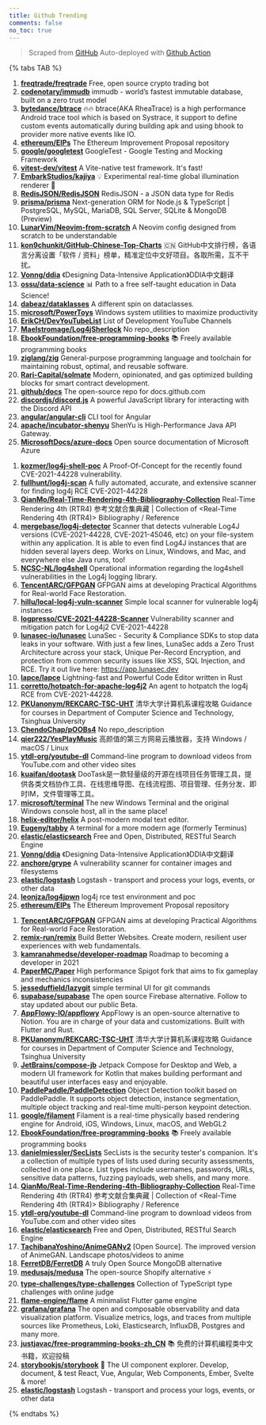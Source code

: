 ```yaml
---
title: Github Trending
comments: false
no_toc: true
---
```


> Scraped from [GitHub](https://github.com/trending)
Auto-deployed with [Github Action](https://docs.github.com/en/actions)

{% tabs TAB %}
<!-- tab Daily -->
1. [**freqtrade/freqtrade**](https://github.com/freqtrade/freqtrade)
Free, open source crypto trading bot
2. [**codenotary/immudb**](https://github.com/codenotary/immudb)
immudb - world’s fastest immutable database, built on a zero trust model
3. [**bytedance/btrace**](https://github.com/bytedance/btrace)
🔥🔥 btrace(AKA RheaTrace) is a high performance Android trace tool which is based on Systrace, it support to define custom events automatically during building apk and using bhook to provider more native events like IO.
4. [**ethereum/EIPs**](https://github.com/ethereum/EIPs)
The Ethereum Improvement Proposal repository
5. [**google/googletest**](https://github.com/google/googletest)
GoogleTest - Google Testing and Mocking Framework
6. [**vitest-dev/vitest**](https://github.com/vitest-dev/vitest)
A Vite-native test framework. It's fast!
7. [**EmbarkStudios/kajiya**](https://github.com/EmbarkStudios/kajiya)
💡 Experimental real-time global illumination renderer 🦀
8. [**RedisJSON/RedisJSON**](https://github.com/RedisJSON/RedisJSON)
RedisJSON - a JSON data type for Redis
9. [**prisma/prisma**](https://github.com/prisma/prisma)
Next-generation ORM for Node.js & TypeScript | PostgreSQL, MySQL, MariaDB, SQL Server, SQLite & MongoDB (Preview)
10. [**LunarVim/Neovim-from-scratch**](https://github.com/LunarVim/Neovim-from-scratch)
A Neovim config designed from scratch to be understandable
11. [**kon9chunkit/GitHub-Chinese-Top-Charts**](https://github.com/kon9chunkit/GitHub-Chinese-Top-Charts)
🇨🇳 GitHub中文排行榜，各语言分离设置「软件 / 资料」榜单，精准定位中文好项目。各取所需，互不干扰。
12. [**Vonng/ddia**](https://github.com/Vonng/ddia)
《Designing Data-Intensive Application》DDIA中文翻译
13. [**ossu/data-science**](https://github.com/ossu/data-science)
📊 Path to a free self-taught education in Data Science!
14. [**dabeaz/dataklasses**](https://github.com/dabeaz/dataklasses)
A different spin on dataclasses.
15. [**microsoft/PowerToys**](https://github.com/microsoft/PowerToys)
Windows system utilities to maximize productivity
16. [**ErikCH/DevYouTubeList**](https://github.com/ErikCH/DevYouTubeList)
List of Development YouTube Channels
17. [**Maelstromage/Log4jSherlock**](https://github.com/Maelstromage/Log4jSherlock)
No repo_description
18. [**EbookFoundation/free-programming-books**](https://github.com/EbookFoundation/free-programming-books)
📚 Freely available programming books
19. [**ziglang/zig**](https://github.com/ziglang/zig)
General-purpose programming language and toolchain for maintaining robust, optimal, and reusable software.
20. [**Rari-Capital/solmate**](https://github.com/Rari-Capital/solmate)
Modern, opinionated, and gas optimized building blocks for smart contract development.
21. [**github/docs**](https://github.com/github/docs)
The open-source repo for docs.github.com
22. [**discordjs/discord.js**](https://github.com/discordjs/discord.js)
A powerful JavaScript library for interacting with the Discord API
23. [**angular/angular-cli**](https://github.com/angular/angular-cli)
CLI tool for Angular
24. [**apache/incubator-shenyu**](https://github.com/apache/incubator-shenyu)
ShenYu is High-Performance Java API Gateway.
25. [**MicrosoftDocs/azure-docs**](https://github.com/MicrosoftDocs/azure-docs)
Open source documentation of Microsoft Azure
<!-- endtab -->
<!-- tab Weekly -->
1. [**kozmer/log4j-shell-poc**](https://github.com/kozmer/log4j-shell-poc)
A Proof-Of-Concept for the recently found CVE-2021-44228 vulnerability.
2. [**fullhunt/log4j-scan**](https://github.com/fullhunt/log4j-scan)
A fully automated, accurate, and extensive scanner for finding log4j RCE CVE-2021-44228
3. [**QianMo/Real-Time-Rendering-4th-Bibliography-Collection**](https://github.com/QianMo/Real-Time-Rendering-4th-Bibliography-Collection)
Real-Time Rendering 4th (RTR4) 参考文献合集典藏 | Collection of <Real-Time Rendering 4th (RTR4)> Bibliography / Reference
4. [**mergebase/log4j-detector**](https://github.com/mergebase/log4j-detector)
Scanner that detects vulnerable Log4J versions (CVE-2021-44228, CVE-2021-45046, etc) on your file-system within any application. It is able to even find Log4J instances that are hidden several layers deep. Works on Linux, Windows, and Mac, and everywhere else Java runs, too!
5. [**NCSC-NL/log4shell**](https://github.com/NCSC-NL/log4shell)
Operational information regarding the log4shell vulnerabilities in the Log4j logging library.
6. [**TencentARC/GFPGAN**](https://github.com/TencentARC/GFPGAN)
GFPGAN aims at developing Practical Algorithms for Real-world Face Restoration.
7. [**hillu/local-log4j-vuln-scanner**](https://github.com/hillu/local-log4j-vuln-scanner)
Simple local scanner for vulnerable log4j instances
8. [**logpresso/CVE-2021-44228-Scanner**](https://github.com/logpresso/CVE-2021-44228-Scanner)
Vulnerability scanner and mitigation patch for Log4j2 CVE-2021-44228
9. [**lunasec-io/lunasec**](https://github.com/lunasec-io/lunasec)
LunaSec - Security & Compliance SDKs to stop data leaks in your software. With just a few lines, LunaSec adds a Zero Trust Architecture across your stack, Unique Per-Record Encryption, and protection from common security issues like XSS, SQL Injection, and RCE. Try it out live here: https://app.lunasec.dev
10. [**lapce/lapce**](https://github.com/lapce/lapce)
Lightning-fast and Powerful Code Editor written in Rust
11. [**corretto/hotpatch-for-apache-log4j2**](https://github.com/corretto/hotpatch-for-apache-log4j2)
An agent to hotpatch the log4j RCE from CVE-2021-44228.
12. [**PKUanonym/REKCARC-TSC-UHT**](https://github.com/PKUanonym/REKCARC-TSC-UHT)
清华大学计算机系课程攻略 Guidance for courses in Department of Computer Science and Technology, Tsinghua University
13. [**ChendoChap/pOOBs4**](https://github.com/ChendoChap/pOOBs4)
No repo_description
14. [**qier222/YesPlayMusic**](https://github.com/qier222/YesPlayMusic)
高颜值的第三方网易云播放器，支持 Windows / macOS / Linux
15. [**ytdl-org/youtube-dl**](https://github.com/ytdl-org/youtube-dl)
Command-line program to download videos from YouTube.com and other video sites
16. [**kuaifan/dootask**](https://github.com/kuaifan/dootask)
DooTask是一款轻量级的开源在线项目任务管理工具，提供各类文档协作工具、在线思维导图、在线流程图、项目管理、任务分发、即时IM，文件管理等工具。
17. [**microsoft/terminal**](https://github.com/microsoft/terminal)
The new Windows Terminal and the original Windows console host, all in the same place!
18. [**helix-editor/helix**](https://github.com/helix-editor/helix)
A post-modern modal text editor.
19. [**Eugeny/tabby**](https://github.com/Eugeny/tabby)
A terminal for a more modern age (formerly Terminus)
20. [**elastic/elasticsearch**](https://github.com/elastic/elasticsearch)
Free and Open, Distributed, RESTful Search Engine
21. [**Vonng/ddia**](https://github.com/Vonng/ddia)
《Designing Data-Intensive Application》DDIA中文翻译
22. [**anchore/grype**](https://github.com/anchore/grype)
A vulnerability scanner for container images and filesystems
23. [**elastic/logstash**](https://github.com/elastic/logstash)
Logstash - transport and process your logs, events, or other data
24. [**leonjza/log4jpwn**](https://github.com/leonjza/log4jpwn)
log4j rce test environment and poc
25. [**ethereum/EIPs**](https://github.com/ethereum/EIPs)
The Ethereum Improvement Proposal repository
<!-- endtab -->
<!-- tab Monthly -->
1. [**TencentARC/GFPGAN**](https://github.com/TencentARC/GFPGAN)
GFPGAN aims at developing Practical Algorithms for Real-world Face Restoration.
2. [**remix-run/remix**](https://github.com/remix-run/remix)
Build Better Websites. Create modern, resilient user experiences with web fundamentals.
3. [**kamranahmedse/developer-roadmap**](https://github.com/kamranahmedse/developer-roadmap)
Roadmap to becoming a developer in 2021
4. [**PaperMC/Paper**](https://github.com/PaperMC/Paper)
High performance Spigot fork that aims to fix gameplay and mechanics inconsistencies
5. [**jesseduffield/lazygit**](https://github.com/jesseduffield/lazygit)
simple terminal UI for git commands
6. [**supabase/supabase**](https://github.com/supabase/supabase)
The open source Firebase alternative. Follow to stay updated about our public Beta.
7. [**AppFlowy-IO/appflowy**](https://github.com/AppFlowy-IO/appflowy)
AppFlowy is an open-source alternative to Notion. You are in charge of your data and customizations. Built with Flutter and Rust.
8. [**PKUanonym/REKCARC-TSC-UHT**](https://github.com/PKUanonym/REKCARC-TSC-UHT)
清华大学计算机系课程攻略 Guidance for courses in Department of Computer Science and Technology, Tsinghua University
9. [**JetBrains/compose-jb**](https://github.com/JetBrains/compose-jb)
Jetpack Compose for Desktop and Web, a modern UI framework for Kotlin that makes building performant and beautiful user interfaces easy and enjoyable.
10. [**PaddlePaddle/PaddleDetection**](https://github.com/PaddlePaddle/PaddleDetection)
Object Detection toolkit based on PaddlePaddle. It supports object detection, instance segmentation, multiple object tracking and real-time multi-person keypoint detection.
11. [**google/filament**](https://github.com/google/filament)
Filament is a real-time physically based rendering engine for Android, iOS, Windows, Linux, macOS, and WebGL2
12. [**EbookFoundation/free-programming-books**](https://github.com/EbookFoundation/free-programming-books)
📚 Freely available programming books
13. [**danielmiessler/SecLists**](https://github.com/danielmiessler/SecLists)
SecLists is the security tester's companion. It's a collection of multiple types of lists used during security assessments, collected in one place. List types include usernames, passwords, URLs, sensitive data patterns, fuzzing payloads, web shells, and many more.
14. [**QianMo/Real-Time-Rendering-4th-Bibliography-Collection**](https://github.com/QianMo/Real-Time-Rendering-4th-Bibliography-Collection)
Real-Time Rendering 4th (RTR4) 参考文献合集典藏 | Collection of <Real-Time Rendering 4th (RTR4)> Bibliography / Reference
15. [**ytdl-org/youtube-dl**](https://github.com/ytdl-org/youtube-dl)
Command-line program to download videos from YouTube.com and other video sites
16. [**elastic/elasticsearch**](https://github.com/elastic/elasticsearch)
Free and Open, Distributed, RESTful Search Engine
17. [**TachibanaYoshino/AnimeGANv2**](https://github.com/TachibanaYoshino/AnimeGANv2)
[Open Source]. The improved version of AnimeGAN. Landscape photos/videos to anime
18. [**FerretDB/FerretDB**](https://github.com/FerretDB/FerretDB)
A truly Open Source MongoDB alternative
19. [**medusajs/medusa**](https://github.com/medusajs/medusa)
The open-source Shopify alternative ⚡️
20. [**type-challenges/type-challenges**](https://github.com/type-challenges/type-challenges)
Collection of TypeScript type challenges with online judge
21. [**flame-engine/flame**](https://github.com/flame-engine/flame)
A minimalist Flutter game engine
22. [**grafana/grafana**](https://github.com/grafana/grafana)
The open and composable observability and data visualization platform. Visualize metrics, logs, and traces from multiple sources like Prometheus, Loki, Elasticsearch, InfluxDB, Postgres and many more.
23. [**justjavac/free-programming-books-zh_CN**](https://github.com/justjavac/free-programming-books-zh_CN)
📚 免费的计算机编程类中文书籍，欢迎投稿
24. [**storybookjs/storybook**](https://github.com/storybookjs/storybook)
📓 The UI component explorer. Develop, document, & test React, Vue, Angular, Web Components, Ember, Svelte & more!
25. [**elastic/logstash**](https://github.com/elastic/logstash)
Logstash - transport and process your logs, events, or other data
<!-- endtab -->
{% endtabs %}
